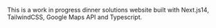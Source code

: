 This is a work in progress dinner solutions website built with Next.js14, TailwindCSS, Google Maps API and Typescript.
